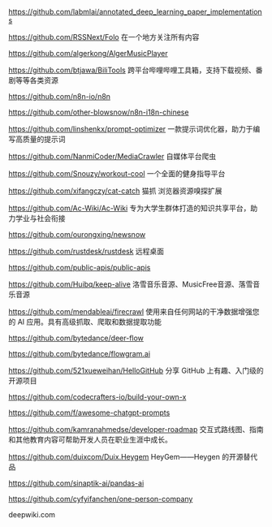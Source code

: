 https://github.com/labmlai/annotated_deep_learning_paper_implementations

https://github.com/RSSNext/Folo   在一个地方关注所有内容

https://github.com/algerkong/AlgerMusicPlayer

https://github.com/btjawa/BiliTools  跨平台哔哩哔哩工具箱，支持下载视频、番剧等等各类资源

https://github.com/n8n-io/n8n

https://github.com/other-blowsnow/n8n-i18n-chinese

https://github.com/linshenkx/prompt-optimizer  一款提示词优化器，助力于编写高质量的提示词

https://github.com/NanmiCoder/MediaCrawler   自媒体平台爬虫

https://github.com/Snouzy/workout-cool   一个全面的健身指导平台

https://github.com/xifangczy/cat-catch   猫抓 浏览器资源嗅探扩展

https://github.com/Ac-Wiki/Ac-Wiki 专为大学生群体打造的知识共享平台，助力学业与社会衔接

https://github.com/ourongxing/newsnow

https://github.com/rustdesk/rustdesk  远程桌面

https://github.com/public-apis/public-apis

https://github.com/Huibq/keep-alive   洛雪音乐音源、MusicFree音源、落雪音乐音源

https://github.com/mendableai/firecrawl   使用来自任何网站的干净数据增强您的 AI 应用。具有高级抓取、爬取和数据提取功能

https://github.com/bytedance/deer-flow

https://github.com/bytedance/flowgram.ai

https://github.com/521xueweihan/HelloGitHub  分享 GitHub 上有趣、入门级的开源项目

https://github.com/codecrafters-io/build-your-own-x

https://github.com/f/awesome-chatgpt-prompts

https://github.com/kamranahmedse/developer-roadmap  交互式路线图、指南和其他教育内容可帮助开发人员在职业生涯中成长。

https://github.com/duixcom/Duix.Heygem   HeyGem——Heygen 的开源替代品

https://github.com/sinaptik-ai/pandas-ai

https://github.com/cyfyifanchen/one-person-company

deepwiki.com
